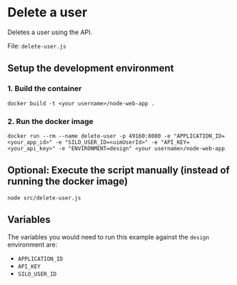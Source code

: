# Delete a user
Deletes a user using the API.

File: `delete-user.js`

## Setup the development environment
### 1. Build the container
`docker build -t <your username>/node-web-app .`

### 2. Run the docker image
`docker run --rm --name delete-user -p 49160:8080 -e "APPLICATION_ID=<your_app_id>" -e "SILO_USER_ID=<uimUserId>" -e "API_KEY=<your_api_key>" -e "ENVIRONMENT=design" <your username>/node-web-app`

## Optional: Execute the script manually (instead of running the docker image) 
`node src/delete-user.js`

## Variables

The variables you would need to run this example against the `design` environment are:
* `APPLICATION_ID`
* `API_KEY`
* `SILO_USER_ID`
